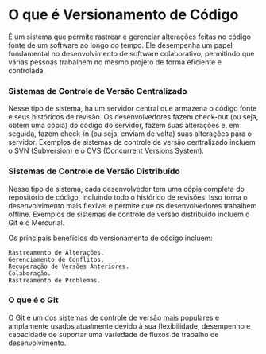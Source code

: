 # O que é Versionamento de Código

É um sistema que permite rastrear e gerenciar alterações feitas no código fonte de um software ao longo do tempo. Ele desempenha um papel fundamental no desenvolvimento de software colaborativo, permitindo que várias pessoas trabalhem no mesmo projeto de forma eficiente e controlada.

### Sistemas de Controle de Versão Centralizado 

Nesse tipo de sistema, há um servidor central que armazena o código fonte e seus históricos de revisão. Os desenvolvedores fazem check-out (ou seja, obtêm uma cópia) do código do servidor, fazem suas alterações e, em seguida, fazem check-in (ou seja, enviam de volta) suas alterações para o servidor. Exemplos de sistemas de controle de versão centralizado incluem o SVN (Subversion) e o CVS (Concurrent Versions System).

### Sistemas de Controle de Versão Distribuído 

Nesse tipo de sistema, cada desenvolvedor tem uma cópia completa do repositório de código, incluindo todo o histórico de revisões. Isso torna o desenvolvimento mais flexível e permite que os desenvolvedores trabalhem offline. Exemplos de sistemas de controle de versão distribuído incluem o Git e o Mercurial.

Os principais benefícios do versionamento de código incluem:

```
Rastreamento de Alterações.
Gerenciamento de Conflitos.
Recuperação de Versões Anteriores.
Colaboração.
Rastreamento de Problemas.
```

### O que é o Git 

O Git é um dos sistemas de controle de versão mais populares e amplamente usados atualmente devido à sua flexibilidade, desempenho e capacidade de suportar uma variedade de fluxos de trabalho de desenvolvimento.